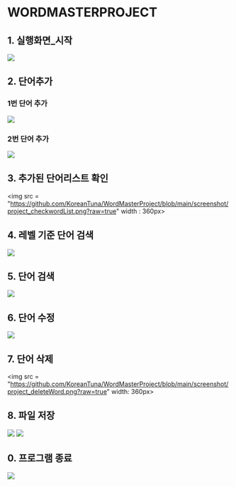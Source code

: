 # WORDMASTERPROJECT

## 1. 실행화면_시작

<img src = "https://github.com/KoreanTuna/WordMasterProject/blob/main/screenshot/project_start.png?raw=true" width:360px>

## 2. 단어추가 

### 1번 단어 추가

<img src = "https://github.com/KoreanTuna/WordMasterProject/blob/main/screenshot/project_addWord_1.png?raw=true" width:360px>

### 2번 단어 추가

<img src = "https://github.com/KoreanTuna/WordMasterProject/blob/main/screenshot/project_addWord_2.png?raw=true" width:360px>

## 3. 추가된 단어리스트 확인

<img src = "https://github.com/KoreanTuna/WordMasterProject/blob/main/screenshot/project_checkwordList.png?raw=true" width : 360px>

## 4. 레벨 기준 단어 검색

<img src = "https://github.com/KoreanTuna/WordMasterProject/blob/main/screenshot/project_levelSearchWord.png?raw=true" width:360px>

## 5. 단어 검색

<img src = "https://github.com/KoreanTuna/WordMasterProject/blob/main/screenshot/project_searchWord.png?raw=true" width:360px>

## 6. 단어 수정

<img src = "https://github.com/KoreanTuna/WordMasterProject/blob/main/screenshot/project_updateWordproject_updateWord.png?raw=true" width :360px>

## 7. 단어 삭제

<img src = "https://github.com/KoreanTuna/WordMasterProject/blob/main/screenshot/project_deleteWord.png?raw=true" width: 360px>

## 8. 파일 저장

<img src = "https://github.com/KoreanTuna/WordMasterProject/blob/main/screenshot/project_saveFile_1.png?raw=true" width:240px>
<img src = "https://github.com/KoreanTuna/WordMasterProject/blob/main/screenshot/project_dictinary_file.png?raw=true" width:240px>

## 0. 프로그램 종료

<img src = "https://github.com/KoreanTuna/WordMasterProject/blob/main/screenshot/project_end.png?raw=true">
